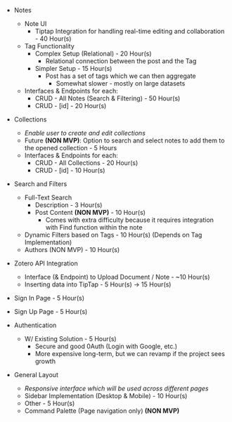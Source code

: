 - Notes
	- Note UI
		- Tiptap Integration for handling real-time editing and collaboration - 40 Hour(s)
	- Tag Functionality
		- Complex Setup (Relational) - 20 Hour(s)
			- Relational connection between the post and the Tag
		- Simpler Setup - 15 Hour(s)
			- Post has a set of tags which we can then aggregate
				- Somewhat slower - mostly on large datasets
	- Interfaces & Endpoints for each:
		- CRUD - All Notes (Search & Filtering) - 50 Hour(s)
		- CRUD - [id] - 20 Hour(s)
- Collections
	- *Enable user to create and edit collections*
	- Future **(NON MVP)**: Option to search and select notes to add them to the opened collection - 5 Hours
	- Interfaces & Endpoints for each:
		- CRUD - All Collections - 20 Hour(s)
		- CRUD - [id] - 10 Hour(s)
- Search and Filters
	- Full-Text Search
		- Description - 3 Hour(s)
		- Post Content **(NON MVP)** - 10 Hour(s)
			- Comes with extra difficulty because it requires integration with Find function within the note
	- Dynamic Filters based on Tags - 10 Hour(s) (Depends on Tag Implementation)
	- Authors (NON MVP) - 10 Hour(s) 
- Zotero API Integration
	- Interface (& Endpoint) to Upload Document / Note - ~10 Hour(s)
	-  Inserting data into TipTap - 5 Hour(s) -> 15 Hour(s)
- Sign In Page - 5 Hour(s)
- Sign Up Page - 5 Hour(s)
- Authentication
	- W/ Existing Solution - 5 Hour(s)
		- Secure and good 0Auth (Login with Google, etc.)
		- More expensive long-term, but we can revamp if the project sees growth

- General Layout
	- *Responsive interface which will be used across different pages*
	- Sidebar Implementation (Desktop & Mobile) - 10 Hour(s)
	- Other - 5 Hour(s)
	- Command Palette (Page navigation only) **(NON MVP)**

